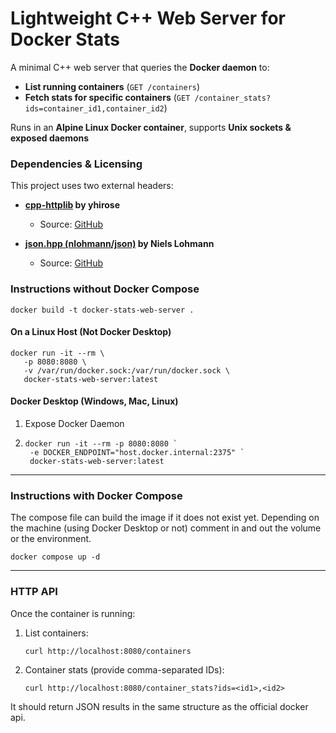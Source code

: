 # Lightweight C++ Web Server for Docker Stats
A minimal C++ web server that queries the **Docker daemon** to:

- **List running containers** (`GET /containers`)
- **Fetch stats for specific containers** (`GET /container_stats?ids=container_id1,container_id2`)

Runs in an **Alpine Linux Docker container**, supports **Unix sockets & exposed daemons**

### Dependencies & Licensing

This project uses two external headers:

- **[cpp-httplib](https://github.com/yhirose/cpp-httplib) by yhirose**
   - Source: [GitHub](https://github.com/yhirose/cpp-httplib)

- **[json.hpp (nlohmann/json)](https://github.com/nlohmann/json) by Niels Lohmann**
   - Source: [GitHub](https://github.com/nlohmann/json)


### Instructions without Docker Compose

```shell
docker build -t docker-stats-web-server .
```

#### On a Linux Host (Not Docker Desktop)

```shell
docker run -it --rm \
   -p 8080:8080 \
   -v /var/run/docker.sock:/var/run/docker.sock \
   docker-stats-web-server:latest
```

#### Docker Desktop (Windows, Mac, Linux)

1. Expose Docker Daemon
2. ```shell
   docker run -it --rm -p 8080:8080 `
    -e DOCKER_ENDPOINT="host.docker.internal:2375" `
    docker-stats-web-server:latest
    ```

---

### Instructions with Docker Compose

The compose file can build the image if it does not exist yet. Depending on the machine
(using Docker Desktop or not) comment in and out the volume or the environment.

```shell
docker compose up -d
```

---


### HTTP API

Once the container is running:

1. List containers:
    ```shell
    curl http://localhost:8080/containers
    ```

2. Container stats (provide comma-separated IDs):
    ```shell
    curl http://localhost:8080/container_stats?ids=<id1>,<id2>
    ```

It should return JSON results in the same structure as the official docker api.
